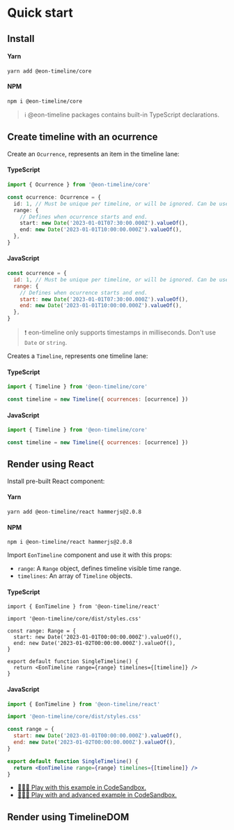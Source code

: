 # Quick start

## Install

<!-- tabs:start -->

#### **Yarn**

```
yarn add @eon-timeline/core
```

#### **NPM**

```
npm i @eon-timeline/core
```

<!-- tabs:end -->

> ℹ️ @eon-timeline packages contains built-in TypeScript declarations.

## Create timeline with an ocurrence

Create an `Ocurrence`, represents an item in the timeline lane:

<!-- tabs:start -->

#### **TypeScript**

```typescript
import { Ocurrence } from '@eon-timeline/core'

const ocurrence: Ocurrence = {
  id: 1, // Must be unique per timeline, or will be ignored. Can be used to update ocurrence if needed.
  range: {
    // Defines when ocurrence starts and end.
    start: new Date('2023-01-01T07:30:00.000Z').valueOf(),
    end: new Date('2023-01-01T10:00:00.000Z').valueOf(),
  },
}
```

#### **JavaScript**

```javascript
const ocurrence = {
  id: 1, // Must be unique per timeline, or will be ignored. Can be used to update ocurrence if needed.
  range: {
    // Defines when ocurrence starts and end.
    start: new Date('2023-01-01T07:30:00.000Z').valueOf(),
    end: new Date('2023-01-01T10:00:00.000Z').valueOf(),
  },
}
```

<!-- tabs:end -->

> ❗ eon-timeline only supports timestamps in milliseconds. Don't use `Date` or `string`.

Creates a `Timeline`, represents one timeline lane:

<!-- tabs:start -->

#### **TypeScript**

```js
import { Timeline } from '@eon-timeline/core'

const timeline = new Timeline({ ocurrences: [ocurrence] })
```

#### **JavaScript**

```js
import { Timeline } from '@eon-timeline/core'

const timeline = new Timeline({ ocurrences: [ocurrence] })
```

<!-- tabs:end -->

## Render using React

Install pre-built React component:

<!-- tabs:start -->

#### **Yarn**

```
yarn add @eon-timeline/react hammerjs@2.0.8
```

#### **NPM**

```
npm i @eon-timeline/react hammerjs@2.0.8
```

<!-- tabs:end -->

Import `EonTimeline` component and use it with this props:

- `range`: A `Range` object, defines timeline visible time range.
- `timelines`: An array of `Timeline` objects.

<!-- tabs:start -->

#### **TypeScript**

```tsx
import { EonTimeline } from '@eon-timeline/react'

import '@eon-timeline/core/dist/styles.css'

const range: Range = {
  start: new Date('2023-01-01T00:00:00.000Z').valueOf(),
  end: new Date('2023-01-02T00:00:00.000Z').valueOf(),
}

export default function SingleTimeline() {
  return <EonTimeline range={range} timelines={[timeline]} />
}
```

#### **JavaScript**

```jsx
import { EonTimeline } from '@eon-timeline/react'

import '@eon-timeline/core/dist/styles.css'

const range = {
  start: new Date('2023-01-01T00:00:00.000Z').valueOf(),
  end: new Date('2023-01-02T00:00:00.000Z').valueOf(),
}

export default function SingleTimeline() {
  return <EonTimeline range={range} timelines={[timeline]} />
}
```

<!-- tabs:end -->

- [🧑🏻‍💻 Play with this example in CodeSandbox.](https://codesandbox.io/s/eon-timeline-react-typescript-forked-58ncfs?file=/src/App.tsx)
- [🧑🏻‍💻 Play with and advanced example in CodeSandbox.](https://codesandbox.io/s/eon-timeline-react-typescript-3ogq9z?file=/src/App.tsx)

## Render using TimelineDOM
